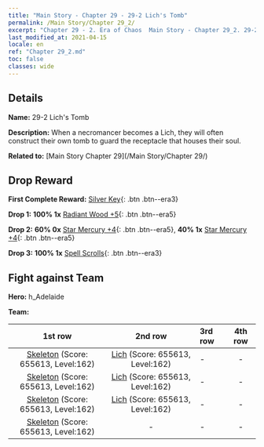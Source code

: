 ```yaml
---
title: "Main Story - Chapter 29 - 29-2 Lich's Tomb"
permalink: /Main Story/Chapter 29_2/
excerpt: "Chapter 29 - 2. Era of Chaos  Main Story - Chapter 29_2. 29-2 Lich's Tomb"
last_modified_at: 2021-04-15
locale: en
ref: "Chapter 29_2.md"
toc: false
classes: wide
---
```


## Details

 **Name:** 29-2 Lich's Tomb

 **Description:** When a necromancer becomes a Lich, they will often construct their own tomb to guard the receptacle that houses their soul.

 **Related to:** [Main Story Chapter 29](/Main Story/Chapter 29/)

## Drop Reward

 **First Complete Reward:** [Silver Key](/Items/con_693/){: .btn .btn--era3}

 **Drop 1:** **100% 1x** [Radiant Wood +5](/Items/mat_97/){: .btn .btn--era5}

 **Drop 2:** **60% 0x** [Star Mercury +4](/Items/mat_91/){: .btn .btn--era5}, **40% 1x** [Star Mercury +4](/Items/mat_91/){: .btn .btn--era5}

 **Drop 3:** **100% 1x** [Spell Scrolls](/Items/con_694/){: .btn .btn--era3}


## Fight against Team
 **Hero:** h_Adelaide

 **Team:**


  | 1st row | 2nd row | 3rd row | 4th row |
  |:----:|:----:|:----|:----:|
  | [Skeleton](/units/Skeleton/) (Score: 655613, Level:162)  | [Lich](/units/Lich/) (Score: 655613, Level:162)  | - | - |
  | [Skeleton](/units/Skeleton/) (Score: 655613, Level:162)  | [Lich](/units/Lich/) (Score: 655613, Level:162)  | - | - |
  | [Skeleton](/units/Skeleton/) (Score: 655613, Level:162)  | [Lich](/units/Lich/) (Score: 655613, Level:162)  | - | - |
  | [Skeleton](/units/Skeleton/) (Score: 655613, Level:162)  | - | - | - |


